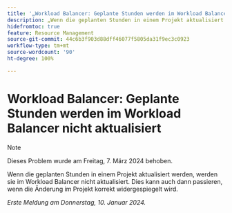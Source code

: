 ```yaml
---
title: '„Workload Balancer: Geplante Stunden werden im Workload Balancer nicht aktualisiert“'
description: „Wenn die geplanten Stunden in einem Projekt aktualisiert werden, werden sie im Workload Balancer nicht aktualisiert. Dies kann auch dann passieren, wenn die Änderung im Projekt korrekt widergespiegelt wird.“
hidefromtoc: true
feature: Resource Management
source-git-commit: 44c6b3f903d88dff46077f5805da31f9ec3c0923
workflow-type: tm+mt
source-wordcount: '90'
ht-degree: 100%

---
```



# Workload Balancer: Geplante Stunden werden im Workload Balancer nicht aktualisiert

>[!NOTE]
>
>Dieses Problem wurde am Freitag, 7. März 2024 behoben.

Wenn die geplanten Stunden in einem Projekt aktualisiert werden, werden sie im Workload Balancer nicht aktualisiert. Dies kann auch dann passieren, wenn die Änderung im Projekt korrekt widergespiegelt wird.

_Erste Meldung am Donnerstag, 10. Januar 2024._
